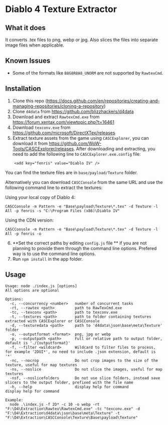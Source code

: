 # Diablo 4 Texture Extractor

## What it does

It converts .tex files to png, webp or jpg. Also slices the files into separate image files when applicable.

## Known Issues

- Some of the formats like `B8G8R8A8_UNORM` are not supported by `RawtexCmd`.

## Installation

1. Clone this repo (https://docs.github.com/en/repositories/creating-and-managing-repositories/cloning-a-repository)
2. Clone `d4data` from https://github.com/blizzhackers/d4data
3. Download and extract `RawtexCmd.exe` from https://forum.xentax.com/viewtopic.php?t=16461
4. Download `texconv.exe` from https://github.com/microsoft/DirectXTex/releases
5. Extract texture assets from the game using `CASCExplorer`, you can download it from https://github.com/WoW-Tools/CASCExplorer/releases. After downloading and extracting, you need to add the following line to `CASCExplorer.exe.config` file:

```
    <add key="fenris" value="Diablo IV" />
```

You can find the texture files are in `base/payload/Texture` folder.

Alternatively you can download `CASCConsole` from the same URL and use the following command line to extract the textures:

Using your local copy of Diablo 4:
```
CASCConsole -m Pattern -e "Base\payload\Texture\*.tex" -d Texture -l All -p fenris -s "C:\Program Files (x86)\Diablo IV"
```

Using the CDN version:
```
CASCConsole -m Pattern -e "Base\payload\Texture\*.tex" -d Texture -l All -p fenris -o
```

6. **Set the correct paths by editing `config.js` file ** if you are not planning to provide them through the command line options. Prefered way is to use the command line options.
7. Run `npm install` in the app folder.


## Usage

```
Usage: node ./index.js [options]
All options are optional

Options:
  -c, --concurrency <number>   number of concurrent tasks
  -rt, --rawtex <path>         path to RawTexCmd.exe
  -tc, --texconv <path>        path to texconv.exe
  -t, --textures <path>        path to folder containing textures extracted with CASCExplorer or CASCConsole
  -d, --texturedata <path>     path to 'd4data\json\base\meta\Texture' folder
  -o, --outputformat <format>  png, jpg or webp
  -p, --outputpath <path>      Full or relative path to output folder, default is './{outputformat}'
  -f, --filter <wildcard>      Wildcard to filter files to process, for example '2DUI*', no need to include .json extension, default is '*'
  -nc, --nocrop                Do not crop images to the size of the texture, useful for map textures
  -ns, --noslice               Do not slice the images, useful for map textures
  -nsf, --noslicefolders       Do not use slice folders, instead save slicers to the output folder, prefixed with the file name
  -h, --help                   display help for command               display help for command

Example:
  node .\index.js -f 2D* -c 10 -o webp -rt "F:\D4\Extraction\Rawtex\RawtexCmd.exe" -tc "texconv.exe" -d "F:\D4\Extraction\d4data\json\base\meta\Texture" -t "F:\D4\Extraction\CASCConsole\Texture\Base\payload\Texture" 
```